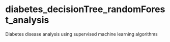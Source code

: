 # diabetes_decisionTree_randomForest_analysis
Diabetes disease analysis using supervised machine learning algorithms
